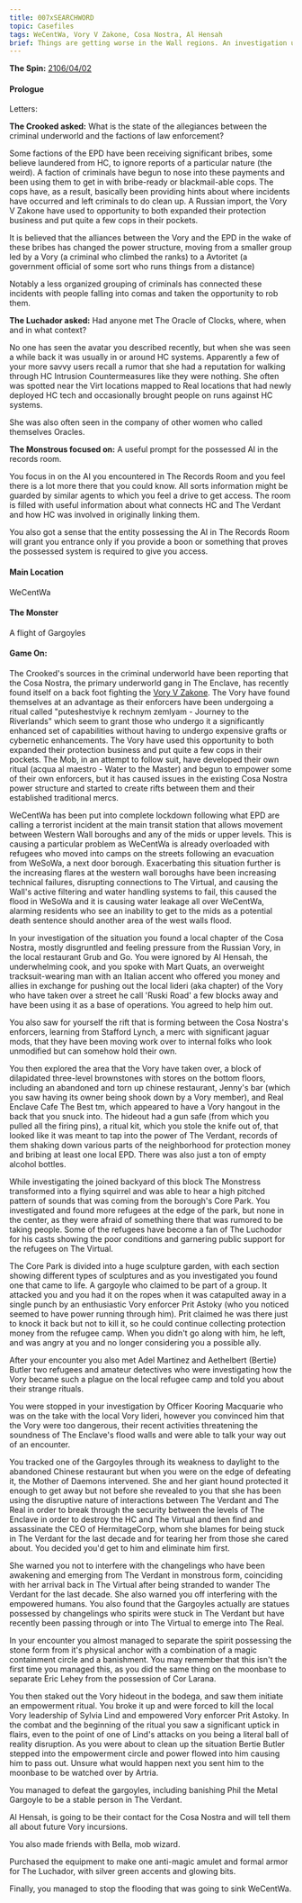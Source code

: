 ```yaml
---
title: 007xSEARCHWORD
topic: Casefiles
tags: WeCentWa, Vory V Zakone, Cosa Nostra, Al Hensah
brief: Things are getting worse in the Wall regions. An investigation uncovers gangsters and gargoyles
---
```


__The Spin:__ [2106/04/02](http://thespin.glitch.me/archive/2108-04-02)

#### Prologue

Letters:

__The Crooked asked:__ What is the state of the allegiances between the criminal underworld and the factions of law enforcement? 

Some factions of the EPD have been receiving significant bribes, some believe laundered from HC, to ignore reports of a particular nature (the weird). A faction of criminals have begun to nose into these payments and been using them to get in with bribe-ready or blackmail-able cops. The cops have, as a result, basically been providing hints about where incidents have occurred and left criminals to do clean up. A Russian import, the Vory V Zakone have used to opportunity to both expanded their protection business and put quite a few cops in their pockets.

It is believed that the alliances between the Vory and the EPD in the wake of these bribes has changed the power structure, moving from a smaller group led by a Vory (a criminal who climbed the ranks) to a Avtoritet (a government official of some sort who runs things from a distance)

Notably a less organized grouping of criminals has connected these incidents with people falling into comas and taken the opportunity to rob them.

__The Luchador asked:__ Had anyone met The Oracle of Clocks, where, when and in what context? 

No one has seen the avatar you described recently, but when she was seen a while back it was usually in or around HC systems. Apparently a few of your more savvy users recall a rumor that she had a reputation for walking through HC Intrusion Countermeasures like they were nothing. She often was spotted near the Virt locations mapped to Real locations that had newly deployed HC tech and occasionally brought people on runs against HC systems. 

She was also often seen in the company of other women who called themselves Oracles. 

__The Monstrous focused on:__ A useful prompt for the possessed AI in the records room.

You focus in on the AI you encountered in The Records Room and you feel there is a lot more there that you could know. All sorts information might be guarded by similar agents to which you feel a drive to get access. The room is filled with useful information about what connects HC and The Verdant and how HC was involved in originally linking them. 

You also got a sense that the entity possessing the AI in The Records Room will grant you entrance only if you provide a boon or something that proves the possessed system is required to give you access. 

#### Main Location

WeCentWa

#### The Monster

A flight of Gargoyles

#### Game On:

The Crooked's sources in the criminal underworld have been reporting that the Cosa Nostra, the primary underworld gang in The Enclave, has recently found itself on a back foot fighting the [Vory V Zakone](https://shadowrun.fandom.com/wiki/Vory). The Vory have found themselves at an advantage as their enforcers have been undergoing a ritual called "puteshestviye k rechnym zemlyam - Journey to the Riverlands" which seem to grant those who undergo it a significantly enhanced set of capabilities without having to undergo expensive grafts or cybernetic enhancements. The Vory have used this opportunity to both expanded their protection business and put quite a few cops in their pockets. The Mob, in an attempt to follow suit, have developed their own ritual (acqua al maestro - Water to the Master) and begun to empower some of their own enforcers, but it has caused issues in the existing Cosa Nostra power structure and started to create rifts between them and their established traditional mercs.

WeCentWa has been put into complete lockdown following what EPD are calling a terrorist incident at the main transit station that allows movement between Western Wall boroughs and any of the mids or upper levels. This is causing a particular problem as WeCentWa is already overloaded with refugees who moved into camps on the streets following an evacuation from WeSoWa, a next door borough. Exacerbating this situation further is the increasing flares at the western wall boroughs have been increasing technical failures, disrupting connections to The Virtual, and causing the Wall's active filtering and water handling systems to fail, this caused the flood in WeSoWa and it is causing water leakage all over WeCentWa, alarming residents who see an inability to get to the mids as a potential death sentence should another area of the west walls flood. 

In your investigation of the situation you found a local chapter of the Cosa Nostra, mostly disgruntled and feeling pressure from the Russian Vory, in the local restaurant Grub and Go. You were ignored by Al Hensah, the underwhelming cook, and you spoke with Mart Quats, an overweight tracksuit-wearing man with an Italian accent who offered you money and allies in exchange for pushing out the local lideri (aka chapter) of the Vory who have taken over a street he call 'Ruski Road' a few blocks away and have been using it as a base of operations. You agreed to help him out. 

You also saw for yourself the rift that is forming between the Cosa Nostra's enforcers, learning from Stafford Lynch, a merc with significant jaguar mods, that they have been moving work over to internal folks who look unmodified but can somehow hold their own. 

You then explored the area that the Vory have taken over, a block of dilapidated three-level brownstones with stores on the bottom floors, including an abandoned and torn up chinese restaurant, Jenny's bar (which you saw having its owner being shook down by a Vory member), and Real Enclave Cafe The Best tm, which appeared to have a Vory hangout in the back that you snuck into. The hideout had a gun safe (from which you pulled all the firing pins), a ritual kit, which you stole the knife out of, that looked like it was meant to tap into the power of The Verdant, records of them shaking down various parts of the neighborhood for protection money and bribing at least one local EPD. There was also just a ton of empty alcohol bottles. 

While investigating the joined backyard of this block The Monstress transformed into a flying squirrel and was able to hear a high pitched pattern of sounds that was coming from the borough's Core Park. You investigated and found more refugees at the edge of the park, but none in the center, as they were afraid of something there that was rumored to be taking people. Some of the refugees have become a fan of The Luchodor for his casts showing the poor conditions and garnering public support for the refugees on The Virtual. 

The Core Park is divided into a huge sculpture garden, with each section showing different types of sculptures and as you investigated you found one that came to life. A gargoyle who claimed to be part of a group. It attacked you and you had it on the ropes when it was catapulted away in a single punch by an enthusiastic Vory enforcer Prit Astoky (who you noticed seemed to have power running through him). Prit claimed he was there just to knock it back but not to kill it, so he could continue collecting protection money from the refugee camp. When you didn't go along with him, he left, and was angry at you and no longer considering you a possible ally. 

After your encounter you also met Adel Martinez and Aethelbert (Bertie) Butler two refugees and amateur detectives who were investigating how the Vory became such a plague on the local refugee camp and told you about their strange rituals.

You were stopped in your investigation by Officer Kooring Macquarie who was on the take with the local Vory lideri, however you convinced him that the Vory were too dangerous, their recent activities threatening the soundness of The Enclave's flood walls and were able to talk your way out of an encounter.

You tracked one of the Gargoyles through its weakness to daylight to the abandoned Chinese restaurant but when you were on the edge of defeating it, the Mother of Daemons intervened. She and her giant hound protected it enough to get away but not before she revealed to you that she has been using the disruptive nature of interactions between The Verdant and The Real in order to break through the security between the levels of The Enclave in order to destroy the HC and The Virtual and then find and assassinate the CEO of HermitageCorp, whom she blames for being stuck in The Verdant for the last decade and for tearing her from those she cared about. You decided you'd get to him and eliminate him first.

She warned you not to interfere with the changelings who have been awakening and emerging from The Verdant in monstrous form, coinciding with her arrival back in The Virtual after being stranded to wander The Verdant for the last decade. She also warned you off interfering with the empowered humans. You also found that the Gargoyles actually are statues possessed by changelings who spirits were stuck in The Verdant but have recently been passing through or into The Virtual to emerge into The Real.

In your encounter you almost managed to separate the spirit possessing the stone form from it's physical anchor with a combination of a magic containment circle and a banishment. You may remember that this isn't the first time you managed this, as you did the same thing on the moonbase to separate Eric Lehey from the possession of Cor Larana.

You then staked out the Vory hideout in the bodega, and saw them initiate an empowerment ritual. You broke it up and were forced to kill the local Vory leadership of Sylvia Lind and empowered Vory enforcer Prit Astoky. In the combat and the beginning of the ritual you saw a significant uptick in flairs, even to the point of one of Lind's attacks on you being a literal ball of reality disruption. As you were about to clean up the situation Bertie Butler stepped into the empowerment circle and power flowed into him causing him to pass out. Unsure what would happen next you sent him to the moonbase to be watched over by Artria.

You managed to defeat the gargoyles, including banishing Phil the Metal Gargoyle to be a stable person in The Verdant.

Al Hensah, is going to be their contact for the Cosa Nostra and will tell them all about future Vory incursions.

You also made friends with Bella, mob wizard. 

Purchased the equipment to make one anti-magic amulet and formal armor for The Luchador, with silver green accents and glowing bits.

Finally, you managed to stop the flooding that was going to sink WeCentWa.
